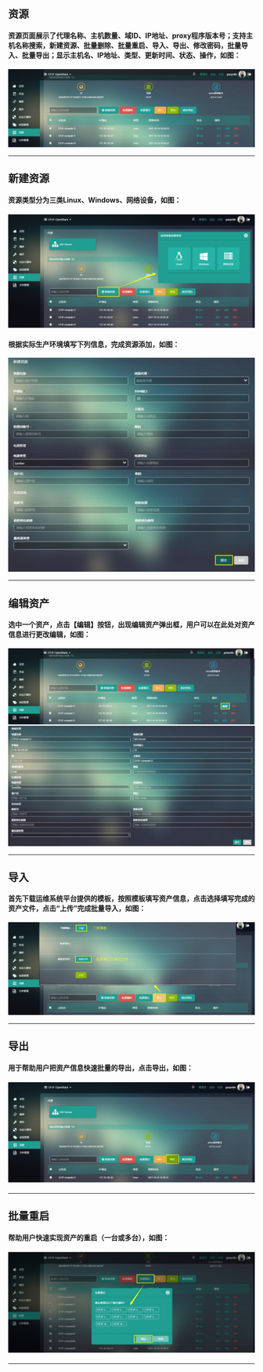 ## 资源

#### 资源页面展示了代理名称、主机数量、域ID、IP地址、proxy程序版本号；支持主机名称搜索，新建资源、批量删除、批量重启、导入、导出、修改密码，批量导入、批量导出；显示主机名、IP地址、类型、更新时间、状态、操作，如图：

![](/assets/资源.png)

---

## 新建资源

#### 资源类型分为三类Linux、Windows、网络设备，如图：

#### ![](/assets/新建资源.jpg)

#### 根据实际生产环境填写下列信息，完成资源添加，如图：

![](/assets/新建资源2.jpg)

---

## 编辑资产

#### 选中一个资产，点击【编辑】按钮，出现编辑资产弹出框，用户可以在此处对资产信息进行更改编辑，如图：

![](/assets/编辑资源2.png)![](/assets/编辑资源.jpg)

---

## 导入

#### 首先下载运维系统平台提供的模板，按照模板填写资产信息，点击选择填写完成的资产文件，点击“上传”完成批量导入，如图：

![](/assets/导入.jpg)

---

## 导出

#### 用于帮助用户把资产信息快速批量的导出，点击导出，如图：

#### ![](/assets/导出.jpg)

---

## 批量重启

#### 帮助用户快速实现资产的重启（一台或多台），如图：

#### ![](/assets/批量重启.jpg)

---



